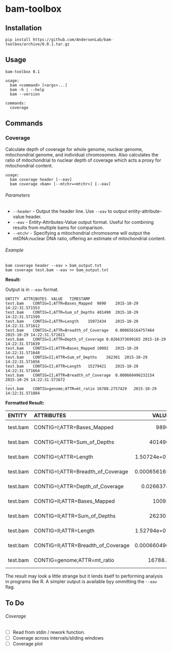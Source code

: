 # bam-toolbox

## Installation

```
pip install https://github.com/AndersenLab/bam-toolbox/archive/0.0.1.tar.gz
```

## Usage

    bam-toolbox 0.1

    usage:
      bam <command> [<args>...]
      bam -h | --help
      bam --version

    commands:
      coverage

## Commands

### Coverage

Calculate depth of coverage for whole genome, nuclear genome, mitochondrial genome, and individual chromosomes. Also calculates the ratio of mitochondrial to nuclear depth of coverage which acts a proxy for mitochondrial content.

```
usage:
  bam coverage header [--eav]
  bam coverage <bam> [--mtchr=<mtchr>] [--eav]
```

###### Parameters

* `--header` - Output the header line. Use `--eav` to output entity-attribute-value header.
* `--eav` - Entity-Attributes-Value output format. Useful for combining results from multiple bams for comparison.
* `--mtchr` - Specifying a mitochondrial chromosome will output the mtDNA:nuclear DNA ratio, offering an estimate of mitochondrial content.

###### Example

```
bam coverage header --eav > bam_output.txt
bam coverage test.bam --eav >> bam_output.txt
```

__Result:__

Output is in `--eav` format.

```
ENTITY  ATTRIBUTES  VALUE   TIMESTAMP
test.bam    CONTIG=I;ATTR=Bases_Mapped  9890    2015-10-29 14:22:31.571553
test.bam    CONTIG=I;ATTR=Sum_of_Depths 401490  2015-10-29 14:22:31.571599
test.bam    CONTIG=I;ATTR=Length    15072434    2015-10-29 14:22:31.571612
test.bam    CONTIG=I;ATTR=Breadth_of_Coverage   0.000656164757464   2015-10-29 14:22:31.571621
test.bam    CONTIG=I;ATTR=Depth_of_Coverage 0.0266373699165 2015-10-29 14:22:31.571639
test.bam    CONTIG=II;ATTR=Bases_Mapped 10092   2015-10-29 14:22:31.571648
test.bam    CONTIG=II;ATTR=Sum_of_Depths    262301  2015-10-29 14:22:31.571656
test.bam    CONTIG=II;ATTR=Length   15279421    2015-10-29 14:22:31.571664
test.bam    CONTIG=II;ATTR=Breadth_of_Coverage  0.000660496232154   2015-10-29 14:22:31.571672
...
test.bam    CONTIG=genome;ATTR=mt_ratio 16788.2757429   2015-10-29 14:22:31.571884
```

__Formatted Result:__

| ENTITY   | ATTRIBUTES                         |            VALUE | TIMESTAMP                  |
|:---------|:-----------------------------------|-----------------:|:---------------------------|
| test.bam | CONTIG=I;ATTR=Bases_Mapped         |   9890           | 2015-10-29... |
| test.bam | CONTIG=I;ATTR=Sum_of_Depths        | 401490           | 2015-10-29... |
| test.bam | CONTIG=I;ATTR=Length               |      1.50724e+07 | 2015-10-29... |
| test.bam | CONTIG=I;ATTR=Breadth_of_Coverage  |      0.000656165 | 2015-10-29... |
| test.bam | CONTIG=I;ATTR=Depth_of_Coverage    |      0.0266374   | 2015-10-29... |
| test.bam | CONTIG=II;ATTR=Bases_Mapped        |  10092           | 2015-10-29... |
| test.bam | CONTIG=II;ATTR=Sum_of_Depths       | 262301           | 2015-10-29... |
| test.bam | CONTIG=II;ATTR=Length              |      1.52794e+07 | 2015-10-29... |
| test.bam | CONTIG=II;ATTR=Breadth_of_Coverage |      0.000660496 | 2015-10-29... |
| test.bam | CONTIG=genome;ATTR=mt_ratio        |  16788.3         | 2015-10-29... |

The result may look a little strange but it lends itself to performing analysis in programs like R. A simpler output is available byy ommitting the `--eav` flag.



## To Do

###### Coverage

* [ ] Read from stdin / rework function.
* [ ] Coverage across intervals/sliding windows
* [ ] Coverage plot
